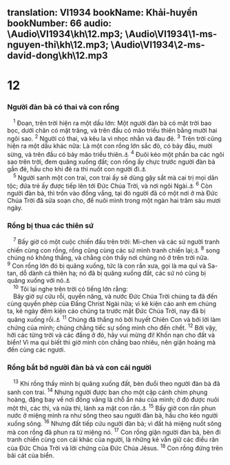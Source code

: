 translation: VI1934
bookName: Khải-huyền 
bookNumber: 66
audio: \Audio\VI1934\kh\12.mp3; \Audio\VI1934\1-ms-nguyen-thi\kh\12.mp3; \Audio\VI1934\2-ms-david-dong\kh\12.mp3
-------

<div class="title"><h1>12</h1><h3>Người đàn bà có thai và con rồng</h3></div>
<span class="verse kh_12_1"> <sup>1</sup> Đoạn, trên trời hiện ra một dấu lớn: Một người đàn bà có mặt trời bao bọc, dưới chân có mặt trăng, và trên đầu có mão triều thiên bằng mười hai ngôi sao. </span>
<span class="verse kh_12_2"><sup>2</sup> Người có thai, và kêu la vì nhọc nhằn và đau đẻ. </span>
<span class="verse kh_12_3"><sup>3</sup> Trên trời cũng hiện ra một dấu khác nữa: Là một con rồng lớn sắc đỏ, có bảy đầu, mười sừng, và trên đầu có bảy mão triều thiên.<a data-toggle="tooltip" data-placement="bottom" title="Da 7:7">⚓</a></span>
<span class="verse kh_12_4"><sup>4</sup> Đuôi kéo một phần ba các ngôi sao trên trời, đem quăng xuống đất; con rồng ấy chực trước người đàn bà gần đẻ, hầu cho khi đẻ ra thì nuốt con người đi.<a data-toggle="tooltip" data-placement="bottom" title="Da 8:10">⚓</a><br/></span>
<span class="verse kh_12_5"> <sup>5</sup> Người sanh một con trai, con trai ấy sẽ dùng gậy sắt mà cai trị mọi dân tộc; đứa trẻ ấy được tiếp lên tới Đức Chúa Trời, và nơi ngôi Ngài.<a data-toggle="tooltip" data-placement="bottom" title="Es 66:7; Thi 2:9">⚓</a></span>
<span class="verse kh_12_6"><sup>6</sup> Còn người đàn bà, thì trốn vào đồng vắng, tại đó người đã có một nơi ở mà Đức Chúa Trời đã sửa soạn cho, để nuôi mình trong một ngàn hai trăm sáu mươi ngày. <br/></span>
<div class="title"><h3>Rồng bị thua các thiên sứ</h3></div>
<span class="verse kh_12_7"> <sup>7</sup> Bấy giờ có một cuộc chiến đấu trên trời: Mi-chen và các sứ người tranh chiến cùng con rồng, rồng cũng cùng các sứ mình tranh chiến lại;<a data-toggle="tooltip" data-placement="bottom" title="Da 10:13,21; 12:1; Giu 1:9">⚓</a></span>
<span class="verse kh_12_8"><sup>8</sup> song chúng nó không thắng, và chẳng còn thấy nơi chúng nó ở trên trời nữa. </span>
<span class="verse kh_12_9"><sup>9</sup> Con rồng lớn đó bị quăng xuống, tức là con rắn xưa, gọi là ma quỉ và Sa-tan, dỗ dành cả thiên hạ; nó đã bị quăng xuống đất, các sứ nó cũng bị quăng xuống với nó.<a data-toggle="tooltip" data-placement="bottom" title="Sa 3:1; Lu 10:18">⚓</a><br/></span>
<span class="verse kh_12_10"> <sup>10</sup> Tôi lại nghe trên trời có tiếng lớn rằng: <br/> Bây giờ sự cứu rỗi, quyền năng, và nước Đức Chúa Trời chúng ta đã đến cùng quyền phép của Đấng Christ Ngài nữa; vì kẻ kiện cáo anh em chúng ta, kẻ ngày đêm kiện cáo chúng ta trước mặt Đức Chúa Trời, nay đã bị quăng xuống rồi.<a data-toggle="tooltip" data-placement="bottom" title="Giop 1:9-11; Xa 3:1">⚓</a></span>
<span class="verse kh_12_11"><sup>11</sup> Chúng đã thắng nó bởi huyết Chiên Con và bởi lời làm chứng của mình; chúng chẳng tiếc sự sống mình cho đến chết. </span>
<span class="verse kh_12_12"><sup>12</sup> Bởi vậy, hỡi các từng trời và các đấng ở đó, hãy vui mừng đi! Khốn nạn cho đất và biển! Vì ma quỉ biết thì giờ mình còn chẳng bao nhiêu, nên giận hoảng mà đến cùng các ngươi. <br/></span>
<div class="title"><h3>Rồng bắt bớ người đàn bà và con cái người</h3></div>
<span class="verse kh_12_13"> <sup>13</sup> Khi rồng thấy mình bị quăng xuống đất, bèn đuổi theo người đàn bà đã sanh con trai. </span>
<span class="verse kh_12_14"><sup>14</sup> Nhưng người được ban cho một cặp cánh chim phụng hoàng, đặng bay về nơi đồng vắng là chỗ ẩn náu của mình; ở đó được nuôi một thì, các thì, và nửa thì, lánh xa mặt con rắn.<a data-toggle="tooltip" data-placement="bottom" title="Da 7:25; 12:7">⚓</a></span>
<span class="verse kh_12_15"><sup>15</sup> Bấy giờ con rắn phun nước ở miệng mình ra như sông theo sau người đàn bà, hầu cho kéo người xuống sông. </span>
<span class="verse kh_12_16"><sup>16</sup> Nhưng đất tiếp cứu người đàn bà; vì đất hả miệng nuốt sông mà con rồng đã phun ra từ miệng nó. </span>
<span class="verse kh_12_17"><sup>17</sup> Con rồng giận người đàn bà, bèn đi tranh chiến cùng con cái khác của người, là những kẻ vẫn giữ các điều răn của Đức Chúa Trời và lời chứng của Đức Chúa Jêsus. </span>
<span class="verse kh_12_18"><sup>18</sup> Con rồng đứng trên bãi cát của biển. <br/></span>
